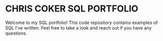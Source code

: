 # CHRIS COKER SQL PORTFOLIO #

Welcome to my SQL portfolio! This code repository contains examples of SQL I've written. Feel free to take a look and reach out if you have any questions.
